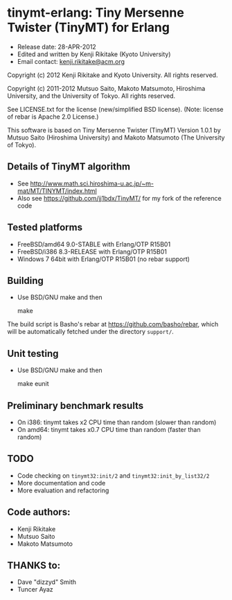 # tinymt-erlang: Tiny Mersenne Twister (TinyMT) for Erlang

* Release date: 28-APR-2012
* Edited and written by Kenji Rikitake (Kyoto University)
* Email contact: <kenji.rikitake@acm.org>

Copyright (c) 2012 Kenji Rikitake and Kyoto University. All rights
reserved.

Copyright (c) 2011-2012 Mutsuo Saito, Makoto Matsumoto, Hiroshima
University, and the University of Tokyo. All rights reserved.

See LICENSE.txt for the license (new/simplified BSD license). (Note:
license of rebar is Apache 2.0 License.)

This software is based on
Tiny Mersenne Twister (TinyMT)
Version 1.0.1
by Mutsuo Saito (Hiroshima University) and Makoto
Matsumoto (The University of Tokyo).

## Details of TinyMT algorithm

* See <http://www.math.sci.hiroshima-u.ac.jp/~m-mat/MT/TINYMT/index.html>
* Also see <https://github.com/jj1bdx/TinyMT/> for my fork of the reference code

## Tested platforms

* FreeBSD/amd64 9.0-STABLE with Erlang/OTP R15B01
* FreeBSD/i386 8.3-RELEASE with Erlang/OTP R15B01
* Windows 7 64bit with Erlang/OTP R15B01 (no rebar support)

## Building 

* Use BSD/GNU make and then

    make

The build script is Basho's rebar at <https://github.com/basho/rebar>,
which will be automatically fetched under the directory `support/`.

## Unit testing

* Use BSD/GNU make and then

    make eunit

## Preliminary benchmark results

* On i386: tinymt takes x2 CPU time than random (slower than random) 
* On amd64: tinymt takes x0.7 CPU time than random (faster than random)

## TODO

* Code checking on `tinymt32:init/2` and `tinymt32:init_by_list32/2`
* More documentation and code
* More evaluation and refactoring

## Code authors:

* Kenji Rikitake
* Mutsuo Saito
* Makoto Matsumoto

## THANKS to:

* Dave "dizzyd" Smith
* Tuncer Ayaz

